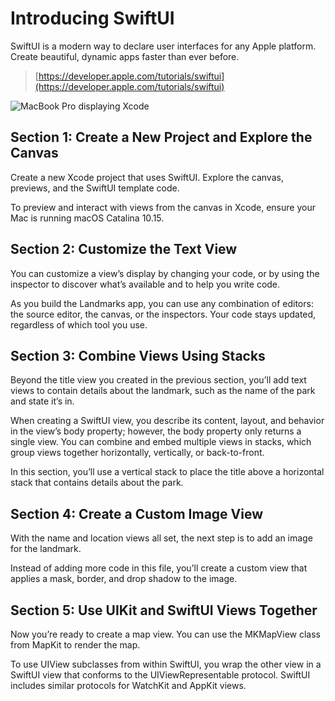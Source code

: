 # Introducing SwiftUI

SwiftUI is a modern way to declare user interfaces for any Apple platform. Create beautiful, dynamic apps faster than ever before.

> [https://developer.apple.com/tutorials/swiftui](https://developer.apple.com/tutorials/swiftui)

![MacBook Pro displaying Xcode](https://docs-assets.developer.apple.com/published/14af8a1d55/56a30421-98c5-43e0-bffd-605086591b54.png)

## Section 1: Create a New Project and Explore the Canvas

Create a new Xcode project that uses SwiftUI. Explore the canvas, previews, and the SwiftUI template code.

To preview and interact with views from the canvas in Xcode, ensure your Mac is running macOS Catalina 10.15.

## Section 2: Customize the Text View
You can customize a view’s display by changing your code, or by using the inspector to discover what’s available and to help you write code.

As you build the Landmarks app, you can use any combination of editors: the source editor, the canvas, or the inspectors. Your code stays updated, regardless of which tool you use.

## Section 3: Combine Views Using Stacks

Beyond the title view you created in the previous section, you’ll add text views to contain details about the landmark, such as the name of the park and state it’s in.

When creating a SwiftUI view, you describe its content, layout, and behavior in the view’s body property; however, the body property only returns a single view. You can combine and embed multiple views in stacks, which group views together horizontally, vertically, or back-to-front.

In this section, you’ll use a vertical stack to place the title above a horizontal stack that contains details about the park.

## Section 4: Create a Custom Image View

With the name and location views all set, the next step is to add an image for the landmark.

Instead of adding more code in this file, you’ll create a custom view that applies a mask, border, and drop shadow to the image.

## Section 5: Use UIKit and SwiftUI Views Together

Now you’re ready to create a map view. You can use the MKMapView class from MapKit to render the map.

To use UIView subclasses from within SwiftUI, you wrap the other view in a SwiftUI view that conforms to the UIViewRepresentable protocol. SwiftUI includes similar protocols for WatchKit and AppKit views.

